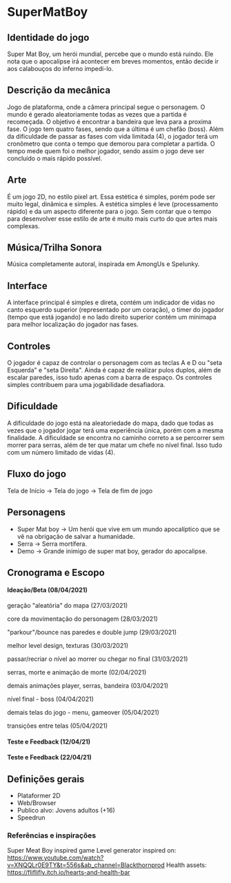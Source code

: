 # SuperMatBoy

## Identidade do jogo

Super Mat Boy, um herói mundial, percebe que o mundo está ruindo. Ele nota que o apocalipse irá acontecer em breves momentos, então decide ir aos calabouços do inferno impedi-lo.

## Descrição da mecânica

Jogo de plataforma, onde a câmera principal segue o personagem. O mundo é gerado aleatoriamente todas as vezes que a partida é recomeçada. O objetivo é encontrar a bandeira que leva para a proxima fase. O jogo tem quatro fases, sendo que a última é um chefão (boss). Além da dificuldade de passar as fases com vida limitada (4), o jogador terá um cronômetro que conta o tempo que demorou para completar a partida. O tempo mede quem foi o melhor jogador, sendo assim o jogo deve ser concluído o mais rápido possível.

## Arte

É um jogo 2D, no estilo pixel art. Essa estética é simples, porém pode ser muito legal, dinâmica e simples. A estética simples é leve (processamento rápido) e da um aspecto diferente para o jogo. Sem contar que o tempo para desenvolver esse estilo de arte é muito mais curto do que artes mais complexas.

## Música/Trilha Sonora

Música completamente autoral, inspirada em AmongUs e Spelunky.

## Interface

A interface principal é simples e direta, contém um indicador de vidas no canto esquerdo superior (representado por um coração), o timer do jogador (tempo que está jogando) e no lado direito superior contém um minimapa para melhor localização do jogador nas fases.

## Controles

O jogador é capaz de controlar o personagem com as teclas A e D ou "seta Esquerda" e "seta Direita". Ainda é capaz de realizar pulos duplos, além de escalar paredes, isso tudo apenas com a barra de espaço. Os controles simples contribuem para uma jogabilidade desafiadora.

## Dificuldade

A dificuldade do jogo está na aleatoriedade do mapa, dado que todas as vezes que o jogador jogar terá uma experiência única, porém com a mesma finalidade. A dificuldade se encontra no caminho correto a se percorrer sem morrer para serras, além de ter que matar um chefe no nível final. Isso tudo com um número limitado de vidas (4).

## Fluxo do jogo

Tela de Início -> Tela do jogo -> Tela de fim de jogo

## Personagens

* Super Mat boy -> Um herói que vive em um mundo apocalíptico que se vê na obrigação de salvar a humanidade. 
* Serra -> Serra mortífera.
* Demo -> Grande inimigo de super mat boy, gerador do apocalipse.

## Cronograma e Escopo

#### Ideação/Beta (08/04/2021)
  geração "aleatória" do mapa (27/03/2021) 
  
  core da movimentação do personagem (28/03/2021) 
  
  "parkour"/bounce nas paredes e double jump (29/03/2021) 
  
  melhor level design, texturas (30/03/2021)
  
  passar/recriar o nível ao morrer ou chegar no final (31/03/2021)
  
  serras, morte e animação de morte (02/04/2021)
  
  demais animações player, serras, bandeira (03/04/2021)
  
  nível final - boss (04/04/2021)
  
  demais telas do jogo - menu, gameover (05/04/2021)
  
  transições entre telas (05/04/2021)

#### Teste e Feedback (12/04/21)

#### Teste e Feedback (22/04/21)

## Definições gerais

* Plataformer 2D
* Web/Browser
* Publico alvo: Jovens adultos (+16)
* Speedrun

### Referências e inspirações

Super Meat Boy inspired game
Level generator inspired on: https://www.youtube.com/watch?v=XNQQLr0E9TY&t=556s&ab_channel=Blackthornprod
Health assets: https://fliflifly.itch.io/hearts-and-health-bar

